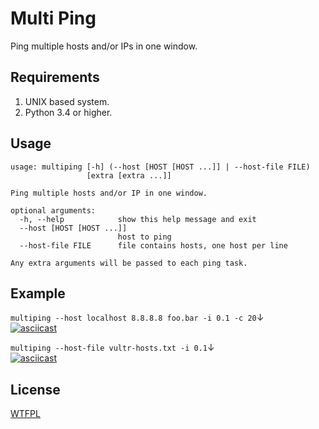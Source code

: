 # Multi Ping
Ping multiple hosts and/or IPs in one window.

## Requirements
1. UNIX based system.
2. Python 3.4 or higher.

## Usage
```
usage: multiping [-h] (--host [HOST [HOST ...]] | --host-file FILE)
                 [extra [extra ...]]

Ping multiple hosts and/or IP in one window.

optional arguments:
  -h, --help            show this help message and exit
  --host [HOST [HOST ...]]
                        host to ping
  --host-file FILE      file contains hosts, one host per line

Any extra arguments will be passed to each ping task.
```

## Example
`multiping --host localhost 8.8.8.8 foo.bar -i 0.1 -c 20`↓  
[![asciicast](https://asciinema.org/a/96575.png)](https://asciinema.org/a/96575)

`multiping --host-file vultr-hosts.txt -i 0.1`↓  
[![asciicast](https://asciinema.org/a/96576.png)](https://asciinema.org/a/96576)

## License
[WTFPL](http://www.wtfpl.net/)